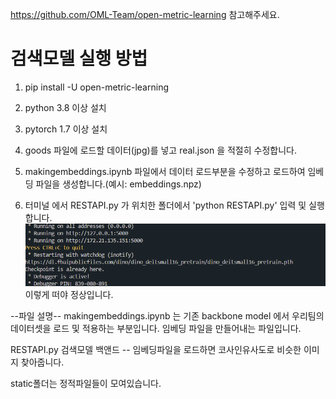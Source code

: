https://github.com/OML-Team/open-metric-learning 참고해주세요.

# 검색모델 실행 방법
1. pip install -U open-metric-learning 
2. python 3.8 이상 설치
3. pytorch 1.7 이상 설치
4. goods 파일에 로드할 데이터(jpg)를 넣고 real.json 을 적절히 수정합니다.
5. makingembeddings.ipynb 파일에서 데이터 로드부분을 수정하고 로드하여 임베딩 파일을 생성합니다.(예시: embeddings.npz)

6. 터미널 에서 RESTAPI.py 가 위치한 폴더에서 'python RESTAPI.py' 입력 및 실행합니다.
![alt text](image-1.png)
이렇게 떠야 정상입니다.

--파일 설명--
makingembeddings.ipynb 는 기존 backbone model 에서 우리팀의 데이터셋을 로드 및 적용하는 부분입니다. 임베딩 파일을 만들어내는 파일입니다.

RESTAPI.py 검색모델 백앤드 -- 임베딩파일을 로드하면 코사인유사도로 비슷한 이미지 찾아줍니다.

static폴더는 정적파일들이 모여있습니다.
